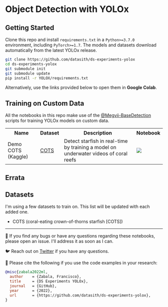 # Object Detection with YOLOx

## Getting Started

Clone this repo and install `requirements.txt` in a `Python>=3.7.0` environment, 
including `PyTorch>=1.7`. The models and datasets download automatically from the
latest YOLOx release.

```bash
git clone https://github.com/datasith/ds-experiments-yolox
cd ds-experiments-yolox
git submodule init
git submodule update
pip install -r YOLOX/requirements.txt
```

Alternatively, use the links provided below to open them in **Google Colab**.

## Training on Custom Data

All the notebooks in this repo make use of the <a href="https://github.com/Megvii-BaseDetection">@Megvii-BaseDetection</a> scripts for training 
YOLOx models on custom data.

<table class="tg">
  <tr>
    <th class="tg-yw4l"><b>Name</b></th>
    <th class="tg-yw4l"><b>Dataset</b></th>
    <th class="tg-yw4l"><b>Description</b></th>    
    <th class="tg-yw4l"><b>Notebook</b></th>
  </tr>
  
  <tr>
    <td class="tg-yw4l">Demo COTS (Kaggle)</td>
    <td class="tg-yw4l"><a href="https://www.kaggle.com/competitions/tensorflow-great-barrier-reef/data">COTS</a></td>    
    <td class="tg-yw4l">Detect starfish in real-time by training a model on underwater videos of coral reefs</td>
    <td class="tg-yw4l"><a href="https://colab.research.google.com/github/datasith/ds-experiments-yolox/blob/main/demo_kaggle_cots.ipynb">
      <img src="https://colab.research.google.com/assets/colab-badge.svg" width="" >
    </a></td>
  </tr>
  
</table>

## Errata

## Datasets

I'm using a few datasets to train on. This list will be updated with each added one.

- COTS (coral-eating crown-of-thorns starfish [COTS])

---

🐞 If you find any bugs or have any questions regarding these notebooks, please open an issue. I'll address it as soon as I can. 

🐦 Reach out on [Twitter](https://twitter.com/datasith) if you have any questions. 

🔗 Please cite the following if you use the code examples in your research:
```bibtex
@misc{zabala2022ml,
  author    = {Zabala, Francisco},
  title     = {DS Experiments YOLOx},
  journal   = {GitHub},
  year      = {2022},
  url       = {https://github.com/datasith/ds-experiments-yolox},
}
```
